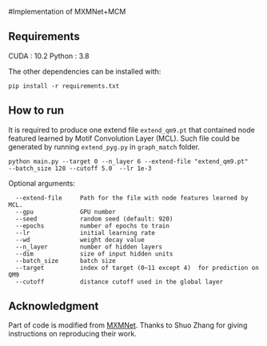 #Implementation of MXMNet+MCM

## Requirements
CUDA : 10.2
Python : 3.8

The other dependencies can be installed with:
```
pip install -r requirements.txt
```
## How to run

It is required to produce one extend file `extend_qm9.pt` that contained node featured learned by Motif Convolution Layer (MCL).
Such file could be generated by running `extend_pyg.py` in `graph_match` folder. 

```
python main.py --target 0 --n_layer 6 --extend-file "extend_qm9.pt"   --batch_size 128 --cutoff 5.0  --lr 1e-3
```
Optional arguments:
```
  --extend-file     Path for the file with node features learned by MCL.
  --gpu             GPU number
  --seed            random seed (default: 920)
  --epochs          number of epochs to train
  --lr              initial learning rate
  --wd              weight decay value
  --n_layer         number of hidden layers
  --dim             size of input hidden units
  --batch_size      batch size
  --target          index of target (0~11 except 4)  for prediction on QM9
  --cutoff          distance cutoff used in the global layer
```

## Acknowledgment
Part of code is modified from [MXMNet](https://arxiv.org/abs/2011.07457). 
Thanks to Shuo Zhang for giving instructions on reproducing their work.

